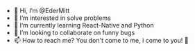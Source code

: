 - 👋 Hi, I’m @EderMitt
- 👀 I’m interested in solve problems
- 🌱 I’m currently learning React-Native and Python
- 💞️ I’m looking to collaborate on funny bugs
- 📫 How to reach me? You don't come to me, i come to you! 👀

<!---
EderMitt/EderMitt is a ✨ special ✨ repository because its `README.md` (this file) appears on your GitHub profile.
You can click the Preview link to take a look at your changes.
--->
